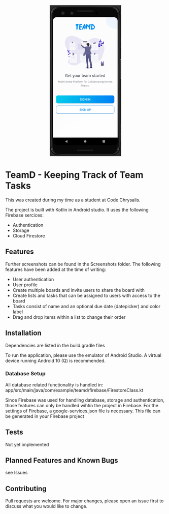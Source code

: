 
<div align="center">
  <img src="https://github.com/Ryukyo/team-manager-app/blob/master/Screenshots/Login.PNG?raw=true" alt="login-screen" width="225" height="475"/>
</div>

<!-- ![Homepage](/Screenshots/Login.PNG?raw=true "TeamD_Login") -->

# TeamD - Keeping Track of Team Tasks

This was created during my time as a student at Code Chrysalis.

The project is built with Kotlin in Android studio. It uses the following Firebase sercices:

- Authentication
- Storage
- Cloud Firestore

## Features

Further screenshots can be found in the Screenshots folder. The following features have been added at the time of writing:

- User authentication
- User profile
- Create multiple boards and invite users to share the board with
- Create lists and tasks that can be assigned to users with access to the board
- Tasks consist of name and an optional due date (datepicker) and color label
- Drag and drop items within a list to change their order

## Installation

Dependencies are listed in the build.gradle files

To run the application, please use the emulator of Android Studio.
A virtual device running Android 10 (Q) is recommended.

### Database Setup

All database related functionality is handled in:
app/src/main/java/com/example/teamd/firebase/FirestoreClass.kt

Since Firebase was used for handling database, storage and authentication, those features can only be handled wihtin the project in Firebase.
For the settings of Firebase, a google-services.json file is necessary. This file can be generated in your Firebase project

## Tests

Not yet implemented

## Planned Features and Known Bugs

see Issues

## Contributing

Pull requests are welcome. For major changes, please open an issue first to discuss what you would like to change.
